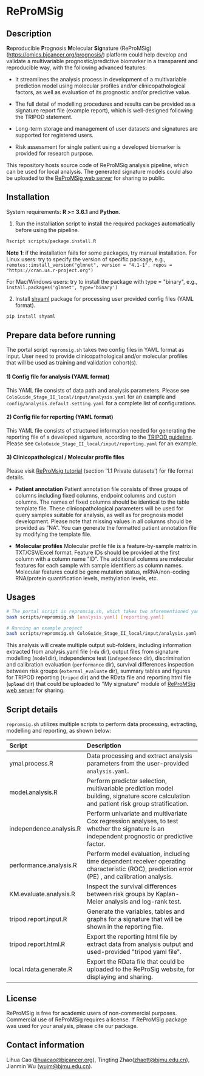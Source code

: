 # ReProMSig

## Description

<b>R</b>eproducible <b>P</b>rognosis <b>M</b>olecular <b>Sig</b>nature (ReProMSig) (https://omics.bjcancer.org/prognosis/) platform could help develop and validate a multivariable prognostic/predictive biomarker in a transparent and reproducible way, with the following advanced features:

- It streamlines the analysis process in development of a multivariable prediction model using molecular profiles and/or clinicopathological factors, as well as evaluation of its prognostic and/or predictive value.

- The full detail of modelling procedures and results can be provided as a signature report file (example report), which is well-designed following the TRIPOD statement.

- Long-term storage and management of user datasets and signatures are supported for registered users.

- Risk assessment for single patient using a developed biomarker is provided for research purpose.

This repository hosts source code of ReProMSig analysis pipeline, which can be used for local analysis. The generated signature models could also be uploaded to the [ReProMSig web server](https://omics.bjcancer.org/prognosis/) for sharing to public.


## Installation
System requirements: <b>R >= 3.6.1</b> and <b>Python</b>.

1) Run the installiation script to install the required packages automatically before using the pipeline.

```bash
Rscript scripts/package.install.R
```
<b>Note 1</b>: if the installation fails for some packages, try manual installation.
For Linux users: try to specify the version of specific package, e.g., 
`remotes::install_version("glmnet", version = "4.1-1", repos = "https://cran.us.r-project.org")` 

For Mac/Windows users: try to install the package with type = "binary", e.g., 
`install.packages('glmnet', type='binary')`

2) Install [shyaml](https://github.com/0k/shyaml) package for processing user provided config files (YAML format).
```bash
pip install shyaml
```

## Prepare data before running

The portal script `repromsig.sh` takes two config files in YAML format as input. User need to provide clinicopathological and/or molecular profiles that will be used as training and validation cohort(s).

####  1) Config file for analysis (YAML format)
This YAML file consists of data path and analysis parameters. Please see `ColoGuide_Stage_II_local/input/analysis.yaml` for an example and `config/analysis.default.setting.yaml` for a complete list of configurations.

####  2) Config file for reporting (YAML format)
This YAML file consists of structured information needed for generating the reporting file of a developed siganture, according to the [TRIPOD guideline](https://www.tripod-statement.org/). Please see `ColoGuide_Stage_II_local/input/reporting.yaml` for an example.

#### 3) Clinicopathological / Molecular profile files
Please visit [ReProMsig tutorial](https://omics.bjcancer.org/prognosis/) (section '1.1 Private datasets') for file format details.

- <b>Patient annotation</b>
Patient annotation file consists of three groups of columns including fixed columns, endpoint columns and custom columns. The names of fixed columns should be identical to the table template file. These clinicopathological parameters will be used for query samples suitable for analysis, as well as for prognosis model development. Please note that missing values in all columns should be provided as "NA". You can generate the formatted patient annotation file by modifying the template file.

- <b>Molecular profiles</b>
Molecular profile file is a feature-by-sample matrix in TXT/CSV/Excel format. Feature IDs should be provided at the first column with a column name "ID". The additional columns are molecular features for each sample with sample identifiers as column names. Molecular features could be gene mutation status, mRNA/non-coding RNA/protein quantification levels, methylation levels, etc. 

## Usages 
```bash
# The portal script is repromsig.sh, which takes two aforementioned yaml files as input. 
bash scripts/repromsig.sh [analysis.yaml] [reporting.yaml]

# Running an example project
bash scripts/repromsig.sh ColoGuide_Stage_II_local/input/analysis.yaml  ColoGuide_Stage_II_local/input/reporting.yaml
```

This analysis will create multiple output sub-folders, including information extracted from analysis.yaml file (`rda` dir), output files from signature modelling (`model`dir), independence test (`independence` dir), discrimination and calibration  evaluation (`performance` dir), survival differences inspection between risk groups (`external_evaluate` dir), summary tables and figures  for TRIPOD reporting (`tripod` dir) and the RData file and reporting html file (<b>`upload`</b> dir) that could be uploaded to "My signature" module of [ReProMSig web server](https://omics.bjcancer.org/prognosis/) for sharing.

## Script details
`repromsig.sh` utilizes multiple scripts to perform data processing, extracting, modelling and reporting, as shown below:

Script |Description
:-|:-
ymal.process.R | Data processing and extract analysis parameters from the user-provided `analysis.yaml`.
model.analysis.R | Perform predictor selection, multivariable prediction model building, signature score calculation and patient risk group stratification.
independence.analysis.R |	Perform univariate and multivariate Cox regression analyses, to test whether the signature is an independent prognostic or predictive factor. 
performance.analysis.R | Perform model evaluation, including time dependent receiver operating characteristic (ROC), prediction error (PE) , and calibration analysis.
KM.evaluate.analysis.R | Inspect the survival differences between risk groups by Kaplan-Meier analysis and log-rank test. 
tripod.report.input.R | Generate the variables, tables and graphs for a signature that will be shown in the reporting file.
tripod.report.html.R | Export the reporting html file by extract data from analysis output and used-provided "tripod yaml file".
local.rdata.generate.R | Export the RData file that could be uploaded to the ReProSig website, for displaying and sharing.

## License
ReProMSig is free for academic users of non-commercial purposes. Commercial use of ReProMSig requires a license. If ReProMSig package was used for your analysis, please cite our package.

## Contact information
Lihua Cao (lihuacao@bjcancer.org), Tingting Zhao(zhaott@bjmu.edu.cn), Jianmin Wu (wujm@bjmu.edu.cn).



